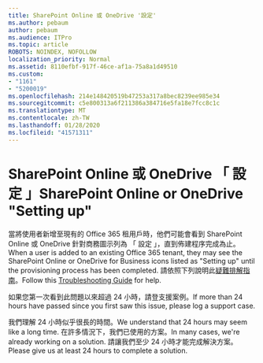 ```yaml
---
title: SharePoint Online 或 OneDrive '設定'
ms.author: pebaum
author: pebaum
ms.audience: ITPro
ms.topic: article
ROBOTS: NOINDEX, NOFOLLOW
localization_priority: Normal
ms.assetid: 8110efbf-917f-46ce-af1a-75a8a1d49510
ms.custom:
- "1161"
- "5200019"
ms.openlocfilehash: 214e148420519b47253a317a8bec8239ee985e34
ms.sourcegitcommit: c5e800313a6f211386a384716e5fa18e7fcc8c1c
ms.translationtype: MT
ms.contentlocale: zh-TW
ms.lasthandoff: 01/28/2020
ms.locfileid: "41571311"
---
```

# <a name="sharepoint-online-or-onedrive-setting-up"></a><span data-ttu-id="c3da0-102">SharePoint Online 或 OneDrive 「 設定 」</span><span class="sxs-lookup"><span data-stu-id="c3da0-102">SharePoint Online or OneDrive "Setting up"</span></span>

<span data-ttu-id="c3da0-103">當將使用者新增至現有的 Office 365 租用戶時，他們可能會看到 SharePoint Online 或 OneDrive 針對商務圖示列為 「 設定 」，直到佈建程序完成為止。</span><span class="sxs-lookup"><span data-stu-id="c3da0-103">When a user is added to an existing Office 365 tenant, they may see the SharePoint Online or OneDrive for Business icons listed as "Setting up" until the provisioning process has been completed.</span></span>
<span data-ttu-id="c3da0-104">請依照下列說明此[疑難排解指南](https://docs.microsoft.com/sharepoint/support/sites/troubleshooting-guide-for-sites-stopped-at-provisioning)。</span><span class="sxs-lookup"><span data-stu-id="c3da0-104">Follow this [Troubleshooting Guide](https://docs.microsoft.com/sharepoint/support/sites/troubleshooting-guide-for-sites-stopped-at-provisioning) for help.</span></span>

<span data-ttu-id="c3da0-105">如果您第一次看到此問題以來超過 24 小時，請登支援案例。</span><span class="sxs-lookup"><span data-stu-id="c3da0-105">If more than 24 hours have passed since you first saw this issue, please log a support case.</span></span>

<span data-ttu-id="c3da0-106">我們理解 24 小時似乎很長的時間。</span><span class="sxs-lookup"><span data-stu-id="c3da0-106">We understand that 24 hours may seem like a long time.</span></span> <span data-ttu-id="c3da0-107">在許多情況下，我們已使用的方案。</span><span class="sxs-lookup"><span data-stu-id="c3da0-107">In many cases, we're already working on a solution.</span></span> <span data-ttu-id="c3da0-108">請讓我們至少 24 小時才能完成解決方案。</span><span class="sxs-lookup"><span data-stu-id="c3da0-108">Please give us at least 24 hours to complete a solution.</span></span>